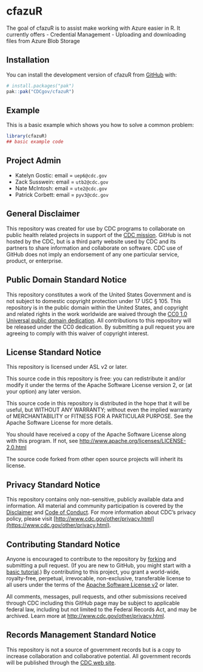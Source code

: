 
<!-- README.md is generated from README.Rmd. Please edit that file -->

# cfazuR

<!-- badges: start -->
<!-- badges: end -->

The goal of cfazuR is to assist make working with Azure easier in R. It
currently offers - Credential Management - Uploading and downloading
files from Azure Blob Storage

## Installation

You can install the development version of cfazuR from
[GitHub](https://github.com/) with:

``` r
# install.packages("pak")
pak::pak("CDCgov/cfazuR")
```

## Example

This is a basic example which shows you how to solve a common problem:

``` r
library(cfazuR)
## basic example code
```

## Project Admin

- Katelyn Gostic: email = `uep6@cdc.gov`
- Zack Susswein: email = `utb2@cdc.gov`
- Nate McIntosh: email = `ute2@cdc.gov`
- Patrick Corbett: email = `pyv3@cdc.gov`

## General Disclaimer

This repository was created for use by CDC programs to collaborate on
public health related projects in support of the [CDC
mission](https://www.cdc.gov/about/organization/mission.htm). GitHub is
not hosted by the CDC, but is a third party website used by CDC and its
partners to share information and collaborate on software. CDC use of
GitHub does not imply an endorsement of any one particular service,
product, or enterprise.

## Public Domain Standard Notice

This repository constitutes a work of the United States Government and
is not subject to domestic copyright protection under 17 USC § 105. This
repository is in the public domain within the United States, and
copyright and related rights in the work worldwide are waived through
the [CC0 1.0 Universal public domain
dedication](https://creativecommons.org/publicdomain/zero/1.0/). All
contributions to this repository will be released under the CC0
dedication. By submitting a pull request you are agreeing to comply with
this waiver of copyright interest.

## License Standard Notice

This repository is licensed under ASL v2 or later.

This source code in this repository is free: you can redistribute it
and/or modify it under the terms of the Apache Software License version
2, or (at your option) any later version.

This source code in this repository is distributed in the hope that it
will be useful, but WITHOUT ANY WARRANTY; without even the implied
warranty of MERCHANTABILITY or FITNESS FOR A PARTICULAR PURPOSE. See the
Apache Software License for more details.

You should have received a copy of the Apache Software License along
with this program. If not, see
<http://www.apache.org/licenses/LICENSE-2.0.html>

The source code forked from other open source projects will inherit its
license.

## Privacy Standard Notice

This repository contains only non-sensitive, publicly available data and
information. All material and community participation is covered by the
[Disclaimer](https://github.com/CDCgov/template/blob/master/DISCLAIMER.md)
and [Code of
Conduct](https://github.com/CDCgov/template/blob/master/code-of-conduct.md).
For more information about CDC’s privacy policy, please visit
[http://www.cdc.gov/other/privacy.html](https://www.cdc.gov/other/privacy.html).

## Contributing Standard Notice

Anyone is encouraged to contribute to the repository by
[forking](https://help.github.com/articles/fork-a-repo) and submitting a
pull request. (If you are new to GitHub, you might start with a [basic
tutorial](https://help.github.com/articles/set-up-git).) By contributing
to this project, you grant a world-wide, royalty-free, perpetual,
irrevocable, non-exclusive, transferable license to all users under the
terms of the [Apache Software License
v2](http://www.apache.org/licenses/LICENSE-2.0.html) or later.

All comments, messages, pull requests, and other submissions received
through CDC including this GitHub page may be subject to applicable
federal law, including but not limited to the Federal Records Act, and
may be archived. Learn more at <http://www.cdc.gov/other/privacy.html>.

## Records Management Standard Notice

This repository is not a source of government records but is a copy to
increase collaboration and collaborative potential. All government
records will be published through the [CDC web
site](http://www.cdc.gov).
